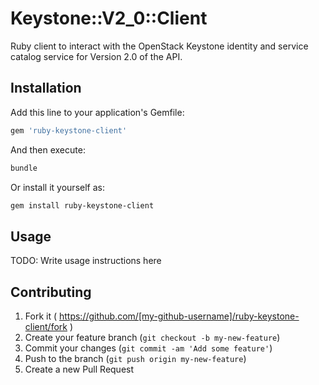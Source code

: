 # Keystone::V2_0::Client

Ruby client to interact with the OpenStack Keystone identity and
service catalog service for Version 2.0 of the API.

## Installation

Add this line to your application's Gemfile:

```ruby
gem 'ruby-keystone-client'
```

And then execute:

```bash
bundle
```

Or install it yourself as:

```bash
gem install ruby-keystone-client
```

## Usage

TODO: Write usage instructions here

## Contributing

1. Fork it ( https://github.com/[my-github-username]/ruby-keystone-client/fork )
2. Create your feature branch (`git checkout -b my-new-feature`)
3. Commit your changes (`git commit -am 'Add some feature'`)
4. Push to the branch (`git push origin my-new-feature`)
5. Create a new Pull Request

